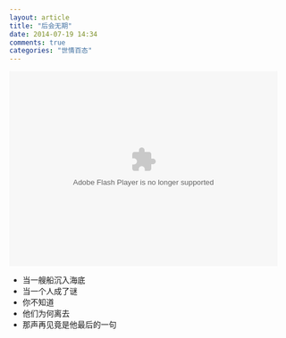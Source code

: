 ```yaml
---
layout: article
title: "后会无期"
date: 2014-07-19 14:34
comments: true
categories: "世情百态"
---
```


<embed src="http://player.video.qiyi.com/df60feaccd8d18df45ae5f84d10fd39e/0/0/w_19rsfwiyk1.swf-albumId=2338708509-tvId=2338708509-isPurchase=0-cnId=5" allowFullScreen="true" quality="high" width="480" height="350" align="middle" allowScriptAccess="always" type="application/x-shockwave-flash"></embed>

- 当一艘船沉入海底
- 当一个人成了谜
- 你不知道
- 他们为何离去
- 那声再见竟是他最后的一句
